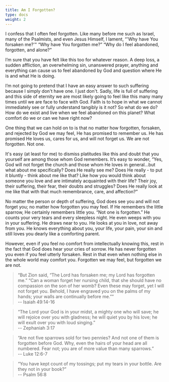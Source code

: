 ```yaml
---
title: Am I Forgotten?
type: docs
weight: 2
---
```


I confess that I often feel forgotten. Like many before me such as Israel, many of the Psalmists, and even Jesus Himself, I lament, “'Why have You forsaken me?'" “Why have You forgotten me?” “Why do I feel abandoned, forgotten, and alone?”

I’m sure that you have felt like this too for whatever reason. A deep loss, a sudden affliction, an overwhelming sin, unanswered prayer, anything and everything can cause us to feel abandoned by God and question where He is and what He is doing. 

I’m not going to pretend that I have an easy answer to such suffering because I simply don't have one. I just don't. Sadly, life is full of suffering and this side of eternity we are most likely going to feel like this many many times until we are face to face with God. Faith is to hope in what we cannot immediately see or fully understand tangibly is it not? So what do we do? How do we exist and live when we feel abandoned on this planet? What comfort do we or can we have right now? 

One thing that we can hold on to is that no matter how forgotten, forsaken, and rejected by God we may feel, He has promised to remember us. He has promised He loves us, cares for us, and will not forget us. We are not forgotten. Not one. 

It's easy (at least for me) to dismiss platitudes like this and doubt that you yourself are among those whom God remembers. It’s easy to wonder, “Yes, God will not forget the church and those whom He loves in general…but what about me specifically? Does He really see me? Does He really - to put it bluntly - think about me like that? Like how you would think about someone you love and are intimately acquainted with their life? Their joy, their suffering, their fear, their doubts and struggles? Does He really look at me like that with that much remembrance, care, and affection?”

No matter the person or depth of suffering, God does see you and will not forget you; no matter how forgotten you may feel. If He remembers the little sparrow, He certainly remembers little you. “Not one is forgotten.” He counts your very tears and every sleepless night. He even weeps with you in your suffering. He draws near to you. He looks at you in love, not away from you. He knows everything about you, your life, your pain, your sin and still loves you dearly like a comforting parent.

However, even if you feel no comfort from intellectually knowing this, rest in the fact that God does hear your cries of sorrow. He has never forgotten you even if you feel utterly forsaken. Rest in that even when nothing else in the whole world may comfort you. 
Forgotten we may feel, but forgotten we are not. 

> “But Zion said, “The Lord has forsaken me;
my Lord has forgotten me.”
“Can a woman forget her nursing child,
that she should have no compassion on the son of her womb?
Even these may forget,
yet I will not forget you.
Behold, I have engraved you on the palms of my hands;
your walls are continually before me.””  
> -- Isaiah 49:14-16

> “The Lord your God is in your midst,
a mighty one who will save;
he will rejoice over you with gladness;
he will quiet you by his love;
he will exult over you with loud singing.”  
> -- Zephaniah 3:17

> “Are not five sparrows sold for two pennies? And not one of them is forgotten before God. Why, even the hairs of your head are all numbered. Fear not; you are of more value than many sparrows.”  
> -- Luke 12:6-7

> “You have kept count of my tossings;
put my tears in your bottle.
Are they not in your book?”  
> -- Psalm 56:8

<script src="https://static.esvmedia.org/crossref/crossref.min.js" type="text/javascript"></script>